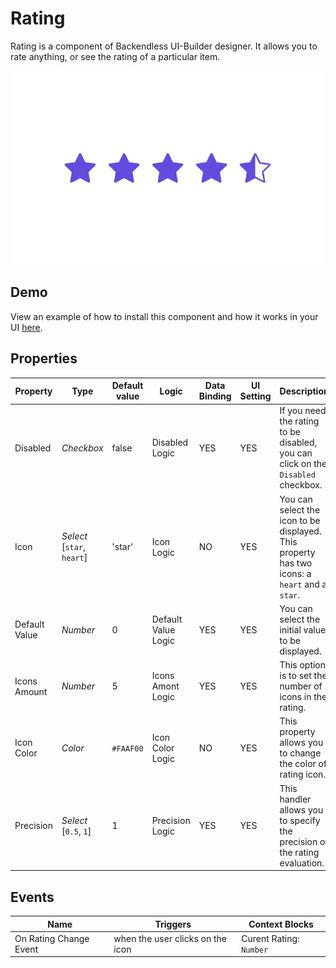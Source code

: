 # Rating
Rating is a component of Backendless UI-Builder designer. It allows you to rate anything, or see the rating of a particular item.

<p align="center">
  <img src="./thumbnail.png" alt="main thumbnail" width="780"/>
</p>

## Demo

View an example of how to install this component and how it works in your UI [here](https://app.arcade.software/share/aYuBjYExd7jlkI9ZTcu1).

## Properties

| Property      | Type                            | Default value | Logic               | Data Binding | UI Setting | Description
|---------------|---------------------------------|---------------|---------------------|--------------|------------|-----------------------------------------------------------
| Disabled      | *Checkbox*                      | false         | Disabled Logic      | YES          | YES        | If you need the rating to be disabled, you can click on the `Disabled` checkbox.
| Icon          | *Select* <br/>[`star`, `heart`] | 'star'        | Icon Logic          | NO           | YES        | You can select the icon to be displayed. This property has two icons: a `heart` and a `star`.
| Default Value | *Number*                        | 0             | Default Value Logic | YES          | YES        | You can select the initial value to be displayed.
| Icons Amount  | *Number*                        | 5             | Icons Amont Logic   | YES          | YES        | This option is to set the number of icons in the rating.
| Icon Color    | *Color*                         | `#FAAF00`     | Icon Color Logic    | NO           | YES        | This property allows you to change the color of rating icon.
| Precision     | *Select* <br/>[`0.5`, `1`]      | 1             | Precision Logic     | YES          | YES        | This handler allows you to specify the precision of the rating evaluation.

## Events

| Name                    | Triggers                         | Context Blocks                                                                 |
|-------------------------|----------------------------------|--------------------------------------------------------------------------------|
| On Rating Change Event  | when the user clicks on the icon | Curent Rating: `Number`                                                        |
